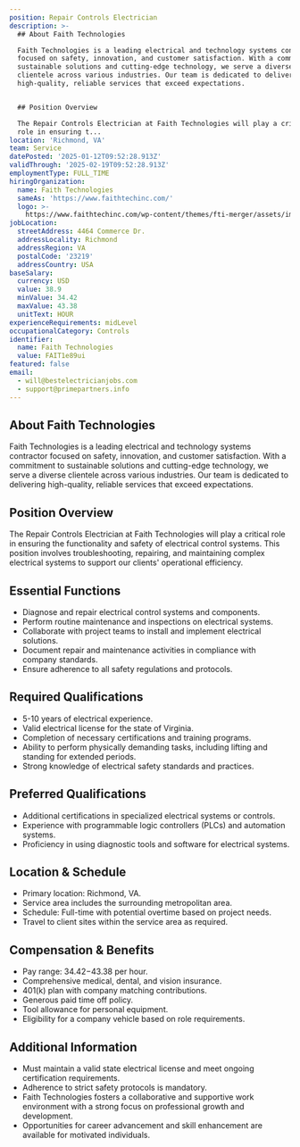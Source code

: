 ```yaml
---
position: Repair Controls Electrician
description: >-
  ## About Faith Technologies

  Faith Technologies is a leading electrical and technology systems contractor
  focused on safety, innovation, and customer satisfaction. With a commitment to
  sustainable solutions and cutting-edge technology, we serve a diverse
  clientele across various industries. Our team is dedicated to delivering
  high-quality, reliable services that exceed expectations.


  ## Position Overview

  The Repair Controls Electrician at Faith Technologies will play a critical
  role in ensuring t...
location: 'Richmond, VA'
team: Service
datePosted: '2025-01-12T09:52:28.913Z'
validThrough: '2025-02-19T09:52:28.913Z'
employmentType: FULL_TIME
hiringOrganization:
  name: Faith Technologies
  sameAs: 'https://www.faithtechinc.com/'
  logo: >-
    https://www.faithtechinc.com/wp-content/themes/fti-merger/assets/images/logos/logo-fti.svg
jobLocation:
  streetAddress: 4464 Commerce Dr.
  addressLocality: Richmond
  addressRegion: VA
  postalCode: '23219'
  addressCountry: USA
baseSalary:
  currency: USD
  value: 38.9
  minValue: 34.42
  maxValue: 43.38
  unitText: HOUR
experienceRequirements: midLevel
occupationalCategory: Controls
identifier:
  name: Faith Technologies
  value: FAIT1e89ui
featured: false
email:
  - will@bestelectricianjobs.com
  - support@primepartners.info
---
```




## About Faith Technologies
Faith Technologies is a leading electrical and technology systems contractor focused on safety, innovation, and customer satisfaction. With a commitment to sustainable solutions and cutting-edge technology, we serve a diverse clientele across various industries. Our team is dedicated to delivering high-quality, reliable services that exceed expectations.

## Position Overview
The Repair Controls Electrician at Faith Technologies will play a critical role in ensuring the functionality and safety of electrical control systems. This position involves troubleshooting, repairing, and maintaining complex electrical systems to support our clients' operational efficiency.

## Essential Functions
- Diagnose and repair electrical control systems and components.
- Perform routine maintenance and inspections on electrical systems.
- Collaborate with project teams to install and implement electrical solutions.
- Document repair and maintenance activities in compliance with company standards.
- Ensure adherence to all safety regulations and protocols.

## Required Qualifications
- 5-10 years of electrical experience.
- Valid electrical license for the state of Virginia.
- Completion of necessary certifications and training programs.
- Ability to perform physically demanding tasks, including lifting and standing for extended periods.
- Strong knowledge of electrical safety standards and practices.

## Preferred Qualifications
- Additional certifications in specialized electrical systems or controls.
- Experience with programmable logic controllers (PLCs) and automation systems.
- Proficiency in using diagnostic tools and software for electrical systems.

## Location & Schedule
- Primary location: Richmond, VA.
- Service area includes the surrounding metropolitan area.
- Schedule: Full-time with potential overtime based on project needs.
- Travel to client sites within the service area as required.

## Compensation & Benefits
- Pay range: $34.42-$43.38 per hour.
- Comprehensive medical, dental, and vision insurance.
- 401(k) plan with company matching contributions.
- Generous paid time off policy.
- Tool allowance for personal equipment.
- Eligibility for a company vehicle based on role requirements.

## Additional Information
- Must maintain a valid state electrical license and meet ongoing certification requirements.
- Adherence to strict safety protocols is mandatory.
- Faith Technologies fosters a collaborative and supportive work environment with a strong focus on professional growth and development.
- Opportunities for career advancement and skill enhancement are available for motivated individuals.
